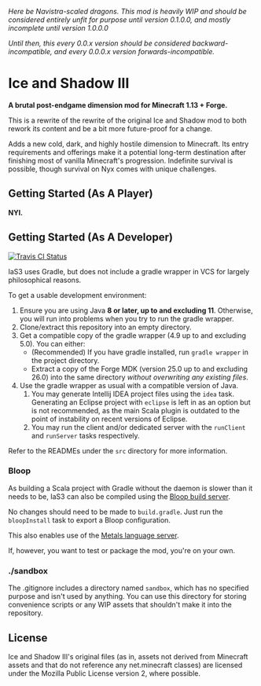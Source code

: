 _Here be Navistra-scaled dragons. This mod is heavily WIP and should be considered entirely unfit for purpose until version 0.1.0.0, and mostly incomplete until version 1.0.0.0_

_Until then, this every 0.0.x version should be considered backward-incompatible, and every 0.0.0.x version forwards-incompatible._

# Ice and Shadow III
__A brutal post-endgame dimension mod for Minecraft 1.13 + Forge.__

This is a rewrite of the rewrite of the original Ice and Shadow mod to both rework its content and be a bit more future-proof for a change.

Adds a new cold, dark, and highly hostile dimension to Minecraft.
Its entry requirements and offerings make it a potential long-term destination after finishing most of vanilla Minecraft's progression.
Indefinite survival is possible, though survival on Nyx comes with unique challenges.

## Getting Started (As A Player)

__NYI.__

## Getting Started (As A Developer)
[![Travis CI Status](https://travis-ci.org/TheDaemoness/IceAndShadow3.svg?branch=master "Travis CI status (branch: master)")](https://travis-ci.org/TheDaemoness/IceAndShadow3)


IaS3 uses Gradle, but does not include a gradle wrapper in VCS for largely philosophical reasons.

To get a usable development environment:
1. Ensure you are using Java **8 or later, up to and excluding 11**.
Otherwise, you will run into problems when you try to run the gradle wrapper.
2. Clone/extract this repository into an empty directory.
3. Get a compatible copy of the gradle wrapper (4.9 up to and excluding 5.0). You can either:
	* (Recommended) If you have gradle installed, run `gradle wrapper` in the project directory.
	* Extract a copy of the Forge MDK (version 25.0 up to and excluding 26.0) into the same directory *without overwriting any existing files*.
4. Use the gradle wrapper as usual with a compatible version of Java.
    1. You may generate Intellij IDEA project files using the `idea` task. Generating an Eclipse project with `eclipse` is left in as an option but is not recommended,
    as the main Scala plugin is outdated to the point of instability on recent versions of Eclipse.
    2. You may run the client and/or dedicated server with the `runClient` and `runServer` tasks respectively.

Refer to the READMEs under the `src` directory for more information.

### Bloop

As building a Scala project with Gradle without the daemon is slower than it needs to be,
IaS3 can also be compiled using the [Bloop build server](https://scalacenter.github.io/bloop/).

No changes should need to be made to `build.gradle`.
Just run the `bloopInstall` task to export a Bloop configuration.

This also enables use of the [Metals language server](https://scalameta.org/metals/).

If, however, you want to test or package the mod, you're on your own.

### ./sandbox

The .gitignore includes a directory named `sandbox`, which has no specified purpose and isn't used by anything.
You can use this directory for storing convenience scripts or any WIP assets that shouldn't make it into the repository.

## License

Ice and Shadow III's original files (as in, assets not derived from Minecraft assets and that do not reference any net.minecraft classes) are licensed under the Mozilla Public License version 2, where possible.
